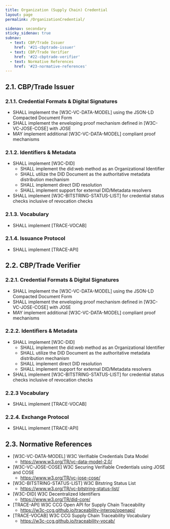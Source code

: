 ```yaml
---
title: Organization (Supply Chain) Credential
layout: page
permalink: /OrganizationCredential/

sidenav: secondary
sticky_sidenav: true
subnav:
  - text: CBP/Trade Issuer
    href: '#21-cbptrade-issuer'
  - text: CBP/Trade Verifier
    href: '#22-cbptrade-verifier'
  - text: Normative References
    href: '#23-normative-references'
---
```


## 2.1. CBP/Trade Issuer

### 2.1.1. Credential Formats & Digital Signatures

- SHALL implement the \[W3C-VC-DATA-MODEL\] using the JSON-LD Compacted Document Form
- SHALL implement the enveloping proof mechanism defined in \[W3C-VC-JOSE-COSE\] with JOSE
- MAY implement additional \[W3C-VC-DATA-MODEL\] compliant proof mechanisms

### 2.1.2. Identifiers & Metadata

- SHALL implement \[W3C-DID\]
    - SHALL implement the did:web method as an Organizational Identifier
    - SHALL utilize the DID Document as the authoritative metadata distribution mechanism
    - SHALL implement direct DID resolution
    - SHALL implement support for external DID/Metadata resolvers
- SHALL implement \[W3C-BITSTRING-STATUS-LIST\] for credential status checks inclusive of revocation checks

### 2.1.3. Vocabulary

- SHALL implement \[TRACE-VOCAB\]

### 2.1.4. Issuance Protocol

- SHALL implement \[TRACE-API\]

## 2.2. CBP/Trade Verifier

### 2.2.1. Credential Formats & Digital Signatures

- SHALL implement the \[W3C-VC-DATA-MODEL\] using the JSON-LD Compacted Document Form
- SHALL implement the enveloping proof mechanism defined in \[W3C-VC-JOSE-COSE\] with JOSE
- MAY implement additional \[W3C-VC-DATA-MODEL\] compliant proof mechanisms

### 2.2.2. Identifiers & Metadata

- SHALL implement \[W3C-DID\]
    - SHALL implement the did:web method as an Organizational Identifier
    - SHALL utilize the DID Document as the authoritative metadata distribution mechanism
    - SHALL implement direct DID resolution
    - SHALL implement support for external DID/Metadata resolvers
- SHALL implement \[W3C-BITSTRING-STATUS-LIST\] for credential status checks inclusive of revocation checks

### 2.2.3 Vocabulary

- SHALL implement \[TRACE-VOCAB\]

### 2.2.4. Exchange Protocol

- SHALL implement \[TRACE-API\]

## 2.3. Normative References

- \[W3C-VC-DATA-MODEL\] W3C Verifiable Credentials Data Model
    - https://www.w3.org/TR/vc-data-model-2.0/
- \[W3C-VC-JOSE-COSE\] W3C Securing Verifiable Credentials using JOSE and COSE
    - https://www.w3.org/TR/vc-jose-cose/
- \[W3C-BITSTRING-STATUS-LIST\] W3C Bitstring Status List
    - https://www.w3.org/TR/vc-bitstring-status-list/
- \[W3C-DID\] W3C Decentralized Identifiers
    - https://www.w3.org/TR/did-core/
- \[TRACE-API\] W3C CCG Open API for Supply Chain Traceability
    - https://w3c-ccg.github.io/traceability-interop/openapi/
- \[TRACE-VOCAB\] W3C CCG Supply Chain Traceability Vocabulary
    - https://w3c-ccg.github.io/traceability-vocab/